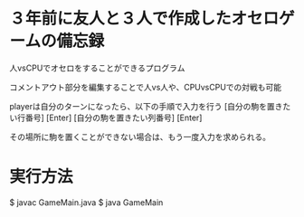 # ３年前に友人と３人で作成したオセロゲームの備忘録

人vsCPUでオセロをすることができるプログラム

コメントアウト部分を編集することで人vs人や、CPUvsCPUでの対戦も可能

playerは自分のターンになったら、以下の手順で入力を行う
[自分の駒を置きたい行番号]
[Enter]
[自分の駒を置きたい列番号]
[Enter]

その場所に駒を置くことができない場合は、もう一度入力を求められる。


# 実行方法
$ javac GameMain.java
$ java GameMain


